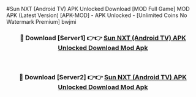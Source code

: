#Sun NXT (Android TV) APK Unlocked Download [MOD Full Game] MOD APK (Latest Version) [APK-MOD] - APK Unlocked - [Unlimited Coins No Watermark Premium] bwjmi



<div align="center">

<h3>🔴 Download [Server1] 👉👉 <a href="https://momento.my/?title=Sun_NXT_(Android_TV)_APK_Unlocked_Download">Sun NXT (Android TV) APK Unlocked Download Mod Apk</a></h3><br>

<h3>🔴 Download [Server2] 👉👉 <a href="https://momento.my/?title=Sun_NXT_(Android_TV)_APK_Unlocked_Download">Sun NXT (Android TV) APK Unlocked Download Mod Apk</a></h3>
</div>
